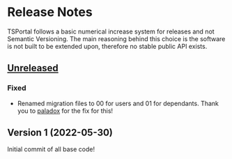 # Release Notes

TSPortal follows a basic numerical increase system for releases and not Semantic Versioning.
The main reasoning behind this choice is the software is not built to be extended upon, therefore no stable public API exists.

## [Unreleased](https://github.com/miraheze/TSPortal/compare/v1...master)

### Fixed

- Renamed migration files to 00 for users and 01 for dependants. Thank you to [paladox](https://github.com/paladox) for the fix for this!

## Version 1 (2022-05-30)

Initial commit of all base code!

